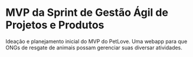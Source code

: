 # MVP da Sprint de Gestão Ágil de Projetos e Produtos

Ideação e planejamento inicial do MVP do PetLove. Uma webapp para que ONGs de resgate de animais possam gerenciar suas diversar atividades.
 
